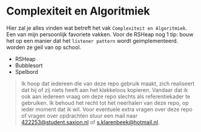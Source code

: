 # Complexiteit en Algoritmiek


Hier zal je alles vinden wat betreft het vak `Complexiteit en Algoritmiek`. Een van mijn persoonlijk favoriete vakken. 
Voor de RSHeap nog 1 tip: bouw het op een manier dat het `listener pattern` wordt geimplementeerd. worden ze geil van op school.

  - RSHeap
  - Bubblesort
  - Spelbord

> Ik hoop dat iedereen die van deze repo gebruik maakt,
> zich realiseert dat hij of zij niets heeft aan het
> klakkeloos kopieren. Vandaar dat ik ook aan iedereen
> vraag om deze repo slechts als referentiekader te gebruiken. Ik behoud het recht tot het neerhalen van deze repo, op ieder moment dat ik wil. Voor eventuele extra vragen over deze repo of vragen over opdrachten stuur een mail naar 422253@student.saxion.nl of s.klarenbeek@hotmail.nl.
